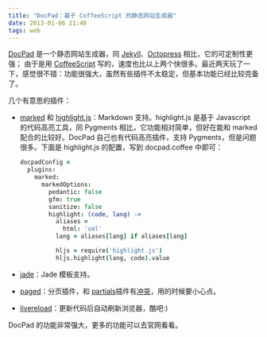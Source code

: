 ```yaml
---
title: "DocPad：基于 CoffeeScript 的静态网站生成器"
date: 2013-01-06 21:40
tags: web
---
```


[DocPad][] 是一个静态网站生成器，同 [Jekyll][]、[Octopress][] 相比，它的可定制性更强；
由于是用 [CoffeeScript][] 写的，速度也比以上两个快很多。最近两天玩了一下，感觉很不错：功能很强大，虽然有些插件不太稳定，但基本功能已经比较完备了。

几个有意思的插件：

- [marked][] 和 [highlight.js][]：Markdown 支持。highlight.js 是基于 Javascript 的代码高亮工具，同 Pygments 相比，它功能相对简单，但好在能和 marked 配合的比较好。DocPad 自己也有代码高亮插件，支持 Pygments，但是问题很多。下面是 highlight.js 的配置，写到 docpad.coffee 中即可：

    ~~~ coffeescript
    docpadConfig =
      plugins:
        marked:
          markedOptions:
            pedantic: false
            gfm: true
            sanitize: false
            highlight: (code, lang) ->
              aliases =
                html: 'xml'
              lang = aliases[lang] if aliases[lang]

              hljs = require('highlight.js')
              hljs.highlight(lang, code).value
    ~~~

- [jade][]：Jade 模板支持。
- [paged][]：分页插件，和 [partials][]插件有[冲突][partials-conflict]，用的时候要小心点。
- [livereload][]：更新代码后自动刷新浏览器，酷吧:)

DocPad 的功能非常强大，更多的功能可以去官网看看。

[docpad]: http://docpad.org
[jekyll]: https://github.com/mojombo/jekyll
[octopress]: http://octopress.org
[coffeescript]: http://coffeescript.org
[marked]: https://github.com/docpad/docpad-plugin-marked
[highlight.js]: https://github.com/isagalaev/highlight.js
[jade]: https://github.com/docpad/docpad-plugin-jade
[coffee-plugin]: https://github.com/docpad/docpad-plugin-jade
[paged]: https://github.com/docpad/docpad-plugin-paged
[partials]: https://github.com/docpad/docpad-plugin-partials
[livereload]: https://github.com/docpad/docpad-plugin-livereload
[partials-conflict]: https://github.com/bevry/docpad/issues/116#issuecomment-11916419
